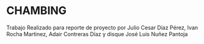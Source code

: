 # CHAMBING
Trabajo Realizado para reporte de proyecto por Julio Cesar Díaz Pérez, Ivan Rocha Martinez, Adair Contreras Díaz y disque José Luis Nuñez Pantoja
